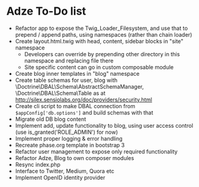 # Adze To-Do list #

 - Refactor app to expose the Twig_Loader_Filesystem, and use that to prepend / append paths, using namespaces (rather than chain loader)
 - Create layout.html.twig with head, content, sidebar blocks in "site" namespace
    - Developers can override by prepending other directory in this namespace and replacing file there
    - Site specific content can go in custom composable module
 - Create blog inner templates in "blog" namespace
 - Create table schemas for user, blog with \Doctrine\DBAL\Schema\AbstractSchemaManager, \Doctrine\DBAL\Schema\Table as at http://silex.sensiolabs.org/doc/providers/security.html
 - Create cli script to make DBAL connection from `$appConfig['db.options']` and build schemas with that
 - Migrate old DB blog content
 - Implement add, update functionality to blog, using user access control (use is_granted('ROLE_ADMIN') for now)
 - Implement proper logging & error handling
 - Recreate phase.org template in bootstrap 3
 - Refactor user management to expose only required functionality
 - Refactor Adze, Blog to own composer modules
 - Resync index.php
 - Interface to Twitter, Medium, Quora etc
 - Implement OpenID identity provider
